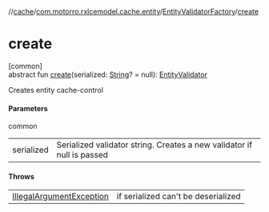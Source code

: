 //[cache](../../../index.md)/[com.motorro.rxlcemodel.cache.entity](../index.md)/[EntityValidatorFactory](index.md)/[create](create.md)

# create

[common]\
abstract fun [create](create.md)(serialized: [String](https://kotlinlang.org/api/latest/jvm/stdlib/kotlin/-string/index.html)? = null): [EntityValidator](../-entity-validator/index.md)

Creates entity cache-control

#### Parameters

common

| | |
|---|---|
| serialized | Serialized validator string. Creates a new validator if null is passed |

#### Throws

| | |
|---|---|
| [IllegalArgumentException](https://kotlinlang.org/api/latest/jvm/stdlib/kotlin/-illegal-argument-exception/index.html) | if serialized can't be deserialized |
